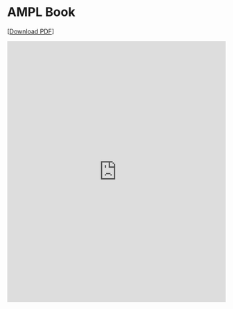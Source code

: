 # AMPL Book

[[Download PDF](https://ampl.github.io/ampl-book.pdf)]

<embed src="https://ampl.github.io/ampl-book.pdf" type="application/pdf" style="width: 100%; height: 600px">